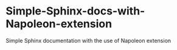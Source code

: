 # Simple-Sphinx-docs-with-Napoleon-extension
Simple Sphinx documentation with the use of Napoleon extension 
